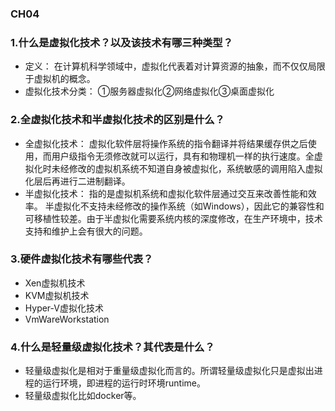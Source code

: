 ### CH04
### 1.什么是虚拟化技术？以及该技术有哪三种类型？
- 定义： 在计算机科学领域中，虚拟化代表着对计算资源的抽象，而不仅仅局限于虚拟机的概念。 
- 虚拟化技术分类： ①服务器虚拟化②网络虚拟化③桌面虚拟化
### 2.全虚拟化技术和半虚拟化技术的区别是什么？
- 全虚拟化技术： 虚拟化软件层将操作系统的指令翻译并将结果缓存供之后使用，而用户级指令无须修改就可以运行，具有和物理机一样的执行速度。全虚拟化时未经修改的虚拟机系统不知道自身被虚拟化，系统敏感的调用陷入虚拟化层后再进行二进制翻译。
- 半虚拟化技术： 指的是虚拟机系统和虚拟化软件层通过交互来改善性能和效率。 半虚拟化不支持未经修改的操作系统（如Windows），因此它的兼容性和可移植性较差。由于半虚拟化需要系统内核的深度修改，在生产环境中，技术支持和维护上会有很大的问题。
### 3.硬件虚拟化技术有哪些代表？
- Xen虚拟机技术
- KVM虚拟机技术
- Hyper-V虚拟化技术
- VmWareWorkstation
### 4.什么是轻量级虚拟化技术？其代表是什么？
- 轻量级虚拟化是相对于重量级虚拟化而言的。所谓轻量级虚拟化只是虚拟出进程的运行环境，即进程的运行时环境runtime。
- 轻量级虚拟化比如docker等。
